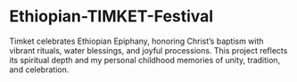 # Ethiopian-TIMKET-Festival
Timket celebrates Ethiopian Epiphany, honoring Christ’s baptism with vibrant rituals, water blessings, and joyful processions. This project reflects its spiritual depth and my personal childhood memories of unity, tradition, and celebration.
